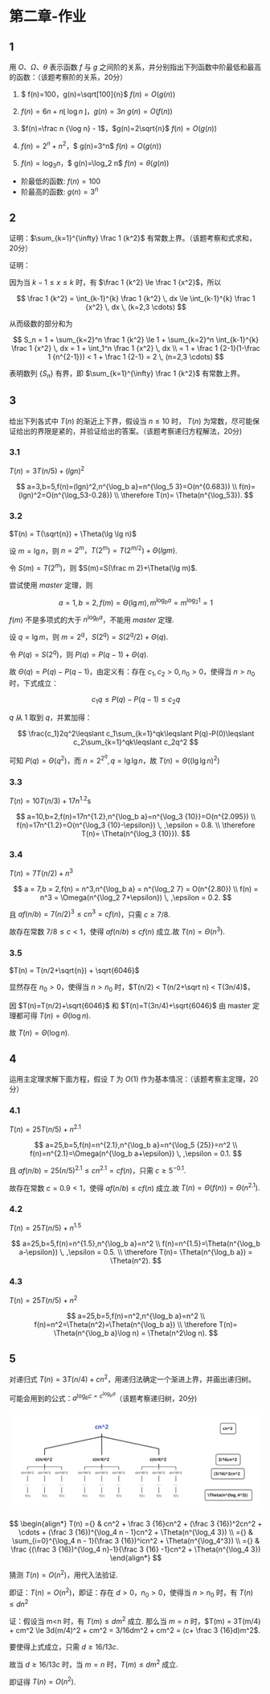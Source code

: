 # 第二章-作业

## 1

用 $O$、$\Omega$、$\theta$ 表示函数 $f$ 与 $g$ 之间阶的关系，并分别指出下列函数中阶最低和最高的函数：（该题考察阶的关系，20分）

1. $ f(n)=100$，$g(n)=\sqrt[100]{n}$
   $f(n)=O(g(n))$

2. $f(n)=6n + n\lfloor\, \log n \,\rfloor$，$g(n)=3n$
   $g(n)=O(f(n))$

3. $f(n)=\frac n {\log n} - 1$，$g(n)=2\sqrt{n}$
   $f(n)=O(g(n))$

4. $f(n)=2^n+n^2$，$ g(n)=3^n$
   $f(n)=O(g(n))$

5. $f(n)=\log_3 n$，$ g(n)=\log_2 n$
   $f(n)=θ(g(n))$

- 阶最低的函数: $f(n)=100$
- 阶最高的函数: $g(n)=3^n$

## 2

证明：$\sum_{k=1}^{\infty} \frac 1 {k^2}$ 有常数上界。（该题考察和式求和，20分）

证明：

因为当 $k-1 \le x \le k$ 时，有 $\frac 1 {k^2} \le \frac 1 {x^2}$，所以

$$
\frac 1 {k^2} = \int_{k-1}^{k} \frac 1 {k^2} \, dx \le \int_{k-1}^{k} \frac 1 {x^2} \, dx \, (k=2,3 \cdots)
$$

从而级数的部分和为

$$
S_n = 1 + \sum_{k=2}^n \frac 1 {k^2} \le 1 + \sum_{k=2}^n \int_{k-1}^{k} \frac 1 {x^2} \, dx = 1 + \int_1^n \frac 1 {x^2} \, dx \\
  = 1 + \frac 1 {2-1}(1-\frac 1 {n^{2-1}}) < 1 + \frac 1 {2-1} = 2 \, (n=2,3 \cdots)
$$

表明数列 $\{S_n\}$ 有界，即 $\sum_{k=1}^{\infty} \frac 1 {k^2}$ 有常数上界。

## 3

给出下列各式中 $T(n)$ 的渐近上下界，假设当 $n \le 10$ 时， $T(n)$ 为常数，尽可能保证给出的界限是紧的，并验证给出的答案。（该题考察递归方程解法，20分)

### 3.1

$T(n) = 3T(n/5)+(lgn)^2$

$$
a=3,b=5,f(n)=(lgn)^2,n^{\log_b a}=n^{\log_5 3}=O(n^{0.683}) \\
  f(n)=(lgn)^2=O(n^{\log_53-0.28}) \\
  \therefore T(n)= \Theta(n^{\log_53}).
$$

### 3.2

$T(n) = T(\sqrt{n}) + \Theta(\lg \lg n)$

设 $m=\lg n$，则 $n=2^m，T(2^m)=T(2^{m/2})+\Theta(lg m)$.

令 $S(m)=T(2^m)$，则 $S(m)=S(\frac m 2)+\Theta(\lg m)$.

尝试使用 $master$ 定理，则

$$
a=1,b=2,f(m)=\Theta(\lg m),m^{\log_b a}=m^{\log_2 1}=1
$$

$f(m)$ 不是多项式的大于 $n^{\log_b a}$，不能用 $master$ 定理.

设 $q=\lg m$，则 $m=2^q，S(2^q)=S(2^q/2)+\Theta(q)$.

令 $P(q)=S(2^q)$，则 $P(q)=P(q-1)+\Theta(q)$.

故 $\Theta(q) = P(q) - P(q-1)$，由定义有：存在 $c_1,c_2>0,n_0>0$，使得当 $n>n_0$ 时，下式成立：

$$
  c_1q\leqslant P(q)-P(q-1)\leqslant c_2q
$$

$q$ 从 $1$ 取到 $q$，并累加得：

$$
\frac{c_1}2q^2\leqslant c_1\sum_{k=1}^qk\leqslant P(q)-P(0)\leqslant c_2\sum_{k=1}^qk\leqslant c_2q^2
$$

可知 $P(q) = \Theta(q^2)$，而 $n = 2^{2^q},q=\lg \lg n$，故 $T(n) = \Theta((\lg \lg n)^2)$

### 3.3

$T(n) = 10T(n/3) + 17n^{1.2}$s

$$
a=10,b=2,f(n)=17n^{1.2},n^{\log_b a}=n^{\log_3 {10}}=O(n^{2.095}) \\
  f(n)=17n^{1.2}=O(n^{\log_3 {10}-\epsilon}) \, ,\epsilon = 0.8. \\
  \therefore T(n)= \Theta(n^{\log_3 {10}}).
$$

### 3.4

$T(n) = 7T(n/2) + n^3$

$$
a = 7,b = 2,f(n) = n^3,n^{\log_b a} = n^{\log_2 7} = O(n^{2.80}) \\
  f(n) = n^3 = \Omega(n^{\log_2 7+\epsilon}) \, ,\epsilon = 0.2.
$$

且 $af(n/b) = 7(n/2)^3 \le cn^3 = cf(n)$，只需 $c \ge 7/8$.

故存在常数 $7/8 \le c < 1$，使得 $af(n/b) \le cf(n)$ 成立.故 $T(n)= \Theta(n^3).$

### 3.5

$T(n) = T(n/2+\sqrt{n}) + \sqrt{6046}$

显然存在 $n_0>0$，使得当 $n>n_0$ 时，$T(n/2) < T(n/2+\sqrt n) < T(3n/4)$，

因 $T(n)=T(n/2)+\sqrt{6046}$ 和 $T(n)=T(3n/4)+\sqrt{6046}$ 由 master 定理都可得 $T(n)= \Theta(\log n).$

故 $T(n)= \Theta(\log n).$

## 4

运用主定理求解下面方程，假设 $T$ 为 $O(1)$ 作为基本情况：（该题考察主定理，20分）

### 4.1

$T(n) = 25T(n/5) + n^{2.1}$

$$
a=25,b=5,f(n)=n^{2.1},n^{\log_b a}=n^{\log_5 {25}}=n^2 \\
  f(n)=n^{2.1}=\Omega(n^{\log_b a+\epsilon}) \, ,\epsilon = 0.1.
$$

且 $af(n/b) = 25(n/5)^{2.1} \le cn^{2.1} = cf(n)$，只需 $c \ge 5^{-0.1}$.

故存在常数 $c =0.9 < 1$，使得 $af(n/b) \le cf(n)$ 成立.故 $T(n)= \Theta(f(n)) = \Theta(n^{2.1}).$

### 4.2

$T(n) = 25T(n/5) + n^{1.5}$

$$
a=25,b=5,f(n)=n^{1.5},n^{\log_b a}=n^2 \\
  f(n)=n^{1.5}=\Theta(n^{\log_b a-\epsilon}) \, ,\epsilon = 0.5. \\
  \therefore T(n)= \Theta(n^{\log_b a}) = \Theta(n^2).
$$

### 4.3

$T(n) = 25T(n/5) + n^2$

$$
a=25,b=5,f(n)=n^2,n^{\log_b a}=n^2 \\
  f(n)=n^2=\Theta(n^2)=\Theta(n^{\log_b a}) \\
  \therefore T(n)= \Theta(n^{\log_b a}\log n) = \Theta(n^2\log n).
$$

## 5

对递归式 $T(n) = 3T(n/4) + cn^2$，用递归法确定一个渐进上界，并画出递归树。

可能会用到的公式：$a^{\log_b c = c^{\log_b a}}$（该题考察递归树，20分)

![2.5](2.5.svg)

$$
\begin{align*}
    T(n) ={} & cn^2 + \frac 3 {16}cn^2 + (\frac 3 {16})^2cn^2 + \cdots + (\frac 3 {16})^{\log_4 n - 1}cn^2 + \Theta(n^{\log_4 3}) \\
         ={} & \sum_{i=0}^{\log_4 n - 1}(\frac 3 {16})^icn^2 + \Theta(n^{\log_4^3}) \\
         ={} & \frac {(\frac 3 {16})^{\log_4 n}-1}{\frac 3 {16} -1}cn^2 + \Theta(n^{\log_4 3})
  \end{align*}
$$

猜测 $T(n) = O(n^2)$，用代入法验证.

即证：$T(n) = O(n^2)$，即证：存在 $d>0$，$n_0>0$，使得当 $n>n_0$ 时，有 $T(n) \le dn^2$

证：假设当 m<n 时，有 $T(m) \le dm^2$ 成立.
那么当 $m=n$ 时，$T(m) = 3T(m/4) + cm^2 \le 3d(m/4)^2 + cm^2 = 3/16dm^2 + cm^2 = (c+ \frac 3 {16}d)m^2$.

要使得上式成立，只需 $d \ge 16/13c$.

故当 $d \ge 16/13c$ 时，当 $m=n$ 时，$T(m) \le dm^2$ 成立.

即证得 $T(n) = O(n^2)$.
